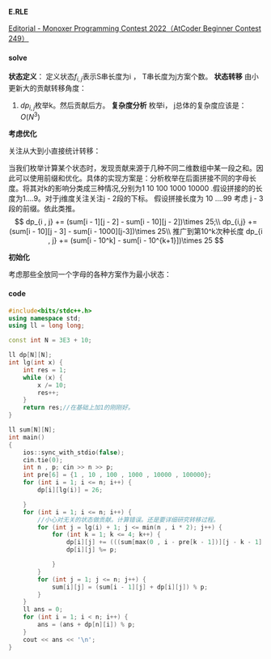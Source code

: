 **E.RLE**

[Editorial - Monoxer Programming Contest 2022（AtCoder Beginner Contest 249）](https://atcoder.jp/contests/abc249/editorial/3883)

#### solve

**状态定义**：
定义状态$f_{i , j}$表示S串长度为i ， T串长度为j方案个数。
**状态转移**
由小更新大的贡献转移角度：

1. $dp_{i , j}$枚举k。然后贡献后方。
    **复杂度分析**
    枚举i， j总体的复杂度应该是：$O(N^3)$

**考虑优化**

关注从大到小直接统计转移：

当我们枚举计算某个状态时，发现贡献来源于几种不同二维数组中某一段之和。因此可以使用前缀和优化。具体的实现方案是：分析枚举在后面拼接不同的字母长度。将其对k的影响分类成三种情况,分别为1 10 100 1000 10000 .假设拼接的的长度为1....9。对于j维度关注关注j - 2段的下标。 假设拼接长度为 10 ....99 考虑 j - 3段的前缀。依此类推。
$$
dp_{i , j} += (sum[i - 1][j - 2] - sum[i - 10][j - 2])\times 25;\\
dp_{i,j} += (sum[i - 10][j - 3] - sum[i - 1000][j-3])\times 25\\
推广到第10^k次种长度
dp_{i , j} += (sum[i - 10^k] - sum[i - 10^{k+1}])\times 25
$$


**初始化**

考虑那些全放同一个字母的各种方案作为最小状态：

#### code

```cpp
#include<bits/stdc++.h>
using namespace std;
using ll = long long;

const int N = 3E3 + 10;

ll dp[N][N];
int lg(int x) {
	int res = 1;
	while (x) {
		x /= 10;
		res++;
	}
	return res;//在基础上加1的刚刚好。
}

ll sum[N][N];
int main()
{
	ios::sync_with_stdio(false);
	cin.tie(0);
	int n , p; cin >> n >> p;
	int pre[6] = {1 , 10 , 100 , 1000 , 10000 , 100000};
	for (int i = 1; i <= n; i++) {
		dp[i][lg(i)] = 26;

	}
	for (int i = 1; i <= n; i++) {
        //小心对无关的状态做贡献。计算错误。还是要详细研究转移过程。
		for (int j = lg(i) + 1; j <= min(n , i * 2); j++) {
			for (int k = 1; k <= 4; k++) {
				dp[i][j] += (((sum[max(0 , i - pre[k - 1])][j - k - 1] - sum[max(0 , i - pre[k])][j - k - 1]) + p) % p) * 25;
				dp[i][j] %= p;

			}
		}
		for (int j = 1; j <= n; j++) {
			sum[i][j] = (sum[i - 1][j] + dp[i][j]) % p;
		}
	}
	ll ans = 0;
	for (int i = 1; i < n; i++) {
		ans = (ans + dp[n][i]) % p;
	}
	cout << ans << '\n';
}
```

